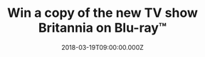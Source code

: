 ---
campaign-uuid: "c-dcccb169-b4b5-45ca-b055-2954c5a88e76"
type: "Competition"
category: "Entertainment"
date: "2018-03-19T09:00:00.000Z"
end-date: "2018-04-02T23:59:00.000Z"
disable-form: false
is_promoted: true
has_entry_page: true
title: "Win a copy of the new TV show Britannia on Blu-ray™"
competition-description: "<p>Get ready… because Britannia is coming home with you!\
  \ The Top Sky drama series is coming to DVD and Blu-ray™!\r\nThis is certainly one\
  \ release that you don't want to miss! that’s why we've got our hands on 5 copies\
  \ of this exciting and wild new show for you!</p>\r\n<p>Yes, we want you guys to\
  \ have them! Click on the link to get involved.</p>"
hero-header: "Win a copy of the new TV show Britannia on Blu-ray™"
terms-confirmation: "N/A"
banner-img: "https://assets.expresslyapp.com/asset-05e761a1-027c-4949-9da7-9ca0ca6146ef.jpg"
logo-left-href: "http://nme.com/"
logo-left-image: "https://assets.expresslyapp.com/asset-583538a6-4f5b-49b6-92fb-3f30678610cb.jpg"
logo-left-title: "NME"
bg-image-hero: "https://assets.expresslyapp.com/asset-c469d2ae-ef6e-4900-80c3-0e0a231d49d0.jpg"
bg-image-first: "https://assets.expresslyapp.com/asset-971414b2-135c-4585-9730-10688dbb2417.jpg"
bg-image-second: "https://assets.expresslyapp.com/asset-0fea18a6-b208-4355-b89f-be5364550782.jpg"
section1-content: "<p>To celebrate the Blu-ray™ and DVD release of the British historical\
  \ fantasy series, we've managed to get on our hands 5 Blu-ray™ copies for you Roman\
  \ Army fan to win.</p>\r\n<p>Starring BAFTA® award nominee Zoë Wanamaker (“My Family”\
  ), BAFTA® award nominee David Morrisey (“The Missing”, “The Walking Dead’’), Nikolaj\
  \ Lie Kaas (“Follow The Money”) and BAFTA® award winner Mackenzie Crook (“The Detectorists”\
  ), this new series story follows the Roman Imperial Army of 43AD, and their determination\
  \ to take over the Celtic heart of Britannia.</p>"
section2-content: "<p>We know that this Britannia series Blu-ray™ release from Sony\
  \ Pictures Home Entertainment is the best plan for your weekend! and now, you can\
  \ make it happen with NME!</p>\r\n<p>Enter your details below and don't miss out\
  \ on your chance to win a copy of the British show of the year, Britannia!</p>\r\
  \n<p>Good luck!</p>"
entry-title: "Win a copy of the new TV show Britannia on Blu-ray™"
entry-content: "<p>Britannia Blu-ray™ release is full of content for you to get stuck\
  \ into. <p><p>Enter the draw to win by completing the form below before 23.59pm\
  \ on 02/04/2018.</p>"
has-winner: false
prize-description: "Win a copy of the new TV show Britannia on Blu-ray™"
---